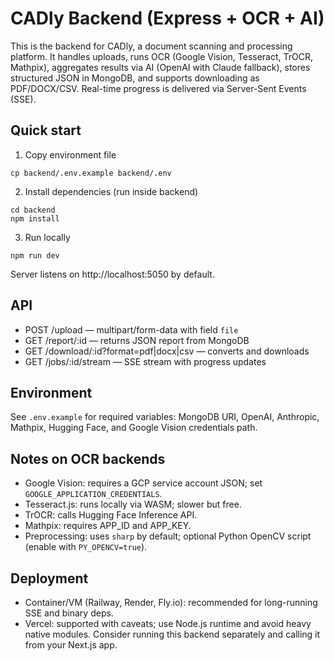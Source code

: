 # CADly Backend (Express + OCR + AI)

This is the backend for CADly, a document scanning and processing platform. It handles uploads, runs OCR (Google Vision, Tesseract, TrOCR, Mathpix), aggregates results via AI (OpenAI with Claude fallback), stores structured JSON in MongoDB, and supports downloading as PDF/DOCX/CSV. Real-time progress is delivered via Server-Sent Events (SSE).

## Quick start

1) Copy environment file

```
cp backend/.env.example backend/.env
```

2) Install dependencies (run inside backend)

```
cd backend
npm install
```

3) Run locally

```
npm run dev
```

Server listens on http://localhost:5050 by default.

## API

- POST /upload — multipart/form-data with field `file`
- GET /report/:id — returns JSON report from MongoDB
- GET /download/:id?format=pdf|docx|csv — converts and downloads
- GET /jobs/:id/stream — SSE stream with progress updates

## Environment

See `.env.example` for required variables: MongoDB URI, OpenAI, Anthropic, Mathpix, Hugging Face, and Google Vision credentials path.

## Notes on OCR backends
- Google Vision: requires a GCP service account JSON; set `GOOGLE_APPLICATION_CREDENTIALS`.
- Tesseract.js: runs locally via WASM; slower but free.
- TrOCR: calls Hugging Face Inference API.
- Mathpix: requires APP_ID and APP_KEY.
- Preprocessing: uses `sharp` by default; optional Python OpenCV script (enable with `PY_OPENCV=true`).

## Deployment
- Container/VM (Railway, Render, Fly.io): recommended for long-running SSE and binary deps.
- Vercel: supported with caveats; use Node.js runtime and avoid heavy native modules. Consider running this backend separately and calling it from your Next.js app.
